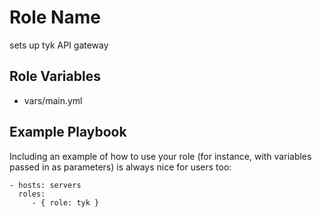 Role Name
=========
sets up tyk API gateway

Role Variables
--------------
- vars/main.yml

Example Playbook
----------------

Including an example of how to use your role (for instance, with variables passed in as parameters) is always nice for users too:

    - hosts: servers
      roles:
         - { role: tyk }

